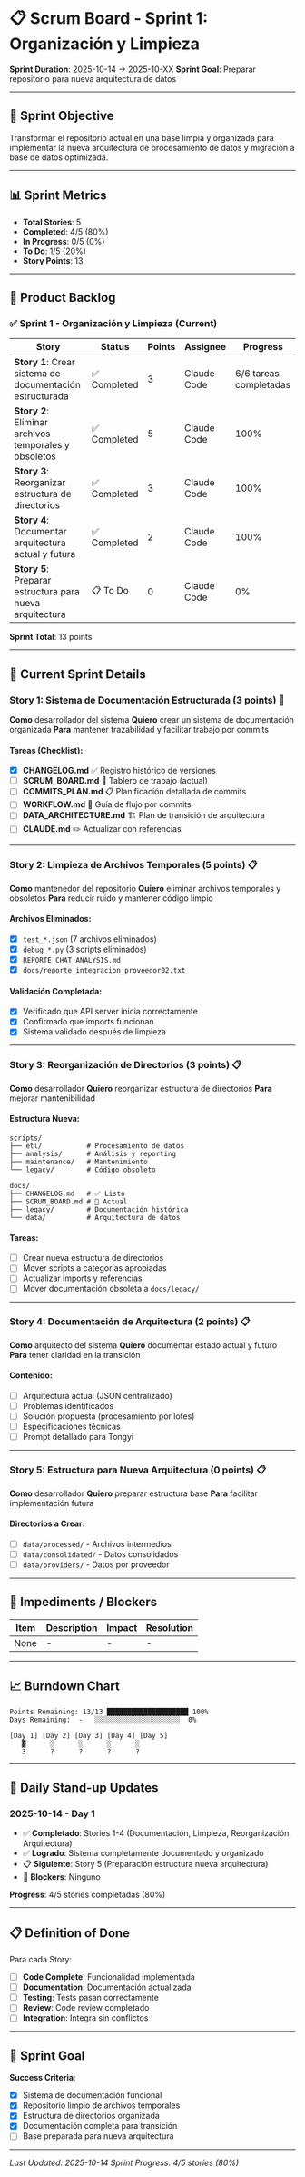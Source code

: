 # 📋 Scrum Board - Sprint 1: Organización y Limpieza

**Sprint Duration**: 2025-10-14 → 2025-10-XX
**Sprint Goal**: Preparar repositorio para nueva arquitectura de datos

---

## 🎯 Sprint Objective

Transformar el repositorio actual en una base limpia y organizada para implementar la nueva arquitectura de procesamiento de datos y migración a base de datos optimizada.

---

## 📊 Sprint Metrics

- **Total Stories**: 5
- **Completed**: 4/5 (80%)
- **In Progress**: 0/5 (0%)
- **To Do**: 1/5 (20%)
- **Story Points**: 13

---

## 📝 Product Backlog

### ✅ Sprint 1 - Organización y Limpieza (Current)

| Story | Status | Points | Assignee | Progress |
|-------|--------|--------|----------|----------|
| **Story 1**: Crear sistema de documentación estructurada | ✅ Completed | 3 | Claude Code | 6/6 tareas completadas |
| **Story 2**: Eliminar archivos temporales y obsoletos | ✅ Completed | 5 | Claude Code | 100% |
| **Story 3**: Reorganizar estructura de directorios | ✅ Completed | 3 | Claude Code | 100% |
| **Story 4**: Documentar arquitectura actual y futura | ✅ Completed | 2 | Claude Code | 100% |
| **Story 5**: Preparar estructura para nueva arquitectura | 📋 To Do | 0 | Claude Code | 0% |

**Sprint Total**: 13 points

---

## 🎯 Current Sprint Details

### Story 1: Sistema de Documentación Estructurada (3 points) 🔄

**Como** desarrollador del sistema
**Quiero** crear un sistema de documentación organizada
**Para** mantener trazabilidad y facilitar trabajo por commits

#### Tareas (Checklist):
- [x] **CHANGELOG.md** ✅ Registro histórico de versiones
- [ ] **SCRUM_BOARD.md** 🔄 Tablero de trabajo (actual)
- [ ] **COMMITS_PLAN.md** 📋 Planificación detallada de commits
- [ ] **WORKFLOW.md** 📖 Guía de flujo por commits
- [ ] **DATA_ARCHITECTURE.md** 🏗️ Plan de transición de arquitectura
- [ ] **CLAUDE.md** ✏️ Actualizar con referencias

---

### Story 2: Limpieza de Archivos Temporales (5 points) 📋

**Como** mantenedor del repositorio
**Quiero** eliminar archivos temporales y obsoletos
**Para** reducir ruido y mantener código limpio

#### Archivos Eliminados:
- [x] `test_*.json` (7 archivos eliminados)
- [x] `debug_*.py` (3 scripts eliminados)
- [x] `REPORTE_CHAT_ANALYSIS.md`
- [x] `docs/reporte_integracion_proveedor02.txt`

#### Validación Completada:
- [x] Verificado que API server inicia correctamente
- [x] Confirmado que imports funcionan
- [x] Sistema validado después de limpieza

---

### Story 3: Reorganización de Directorios (3 points) 📋

**Como** desarrollador
**Quiero** reorganizar estructura de directorios
**Para** mejorar mantenibilidad

#### Estructura Nueva:
```
scripts/
├── etl/           # Procesamiento de datos
├── analysis/      # Análisis y reporting
├── maintenance/   # Mantenimiento
└── legacy/        # Código obsoleto

docs/
├── CHANGELOG.md   # ✅ Listo
├── SCRUM_BOARD.md # 🔄 Actual
├── legacy/        # Documentación histórica
└── data/          # Arquitectura de datos
```

#### Tareas:
- [ ] Crear nueva estructura de directorios
- [ ] Mover scripts a categorías apropiadas
- [ ] Actualizar imports y referencias
- [ ] Mover documentación obsoleta a `docs/legacy/`

---

### Story 4: Documentación de Arquitectura (2 points) 📋

**Como** arquitecto del sistema
**Quiero** documentar estado actual y futuro
**Para** tener claridad en la transición

#### Contenido:
- [ ] Arquitectura actual (JSON centralizado)
- [ ] Problemas identificados
- [ ] Solución propuesta (procesamiento por lotes)
- [ ] Especificaciones técnicas
- [ ] Prompt detallado para Tongyi

---

### Story 5: Estructura para Nueva Arquitectura (0 points) 📋

**Como** desarrollador
**Quiero** preparar estructura base
**Para** facilitar implementación futura

#### Directorios a Crear:
- [ ] `data/processed/` - Archivos intermedios
- [ ] `data/consolidated/` - Datos consolidados
- [ ] `data/providers/` - Datos por proveedor

---

## 🚧 Impediments / Blockers

| Item | Description | Impact | Resolution |
|------|-------------|--------|------------|
| None | - | - | - |

---

## 📈 Burndown Chart

```
Points Remaining: 13/13 ████████████████████ 100%
Days Remaining:  -   ░░░░░░░░░░░░░░░░░░░░░  0%

[Day 1] [Day 2] [Day 3] [Day 4] [Day 5]
   ▓      ░      ░      ░      ░
   3      ?      ?      ?      ?
```

---

## 🔄 Daily Stand-up Updates

### **2025-10-14 - Day 1**
- ✅ **Completado**: Stories 1-4 (Documentación, Limpieza, Reorganización, Arquitectura)
- ✅ **Logrado**: Sistema completamente documentado y organizado
- 📋 **Siguiente**: Story 5 (Preparación estructura nueva arquitectura)
- 🚧 **Blockers**: Ninguno

**Progress**: 4/5 stories completadas (80%)

---

## 📋 Definition of Done

Para cada Story:
- [ ] **Code Complete**: Funcionalidad implementada
- [ ] **Documentation**: Documentación actualizada
- [ ] **Testing**: Tests pasan correctamente
- [ ] **Review**: Code review completado
- [ ] **Integration**: Integra sin conflictos

---

## 🎯 Sprint Goal

**Success Criteria**:
- [x] Sistema de documentación funcional
- [x] Repositorio limpio de archivos temporales
- [x] Estructura de directorios organizada
- [x] Documentación completa para transición
- [ ] Base preparada para nueva arquitectura

---

*Last Updated: 2025-10-14*
*Sprint Progress: 4/5 stories (80%)*